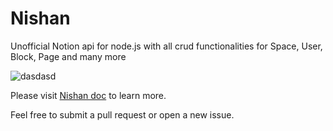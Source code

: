 # Nishan

Unofficial Notion api for node.js with all crud functionalities for Space, User, Block, Page and many more

![dasdasd](https://github.com/Nishan-Open-Source/Nishan/blob/master/public/logo@100px.svg)

Please visit [Nishan doc](https://nishan-docs.netlify.app/) to learn more.

Feel free to submit a pull request or open a new issue.